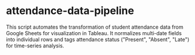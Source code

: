 # attendance-data-pipeline
This script automates the transformation of student attendance data from Google Sheets for visualization in Tableau. It normalizes multi-date fields into individual rows and tags attendance status ("Present", "Absent", "Late") for time-series analysis.
